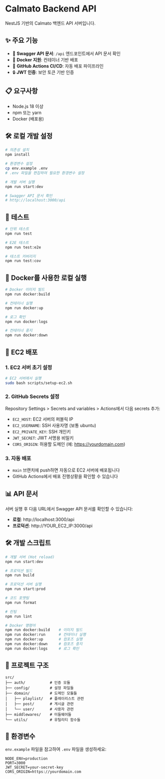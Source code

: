 # Calmato Backend API

NestJS 기반의 Calmato 백엔드 API 서버입니다.

## ✨ 주요 기능

- 🔗 **Swagger API 문서**: `/api` 엔드포인트에서 API 문서 확인
- 🐳 **Docker 지원**: 컨테이너 기반 배포
- 🚀 **GitHub Actions CI/CD**: 자동 배포 파이프라인
- 🔒 **JWT 인증**: 보안 토큰 기반 인증

## 📋 요구사항

- Node.js 18 이상
- npm 또는 yarn
- Docker (배포용)

## 🛠️ 로컬 개발 설정

```bash
# 의존성 설치
npm install

# 환경변수 설정
cp env.example .env
# .env 파일을 편집하여 필요한 환경변수 설정

# 개발 서버 실행
npm run start:dev

# Swagger API 문서 확인
# http://localhost:3000/api
```

## 🧪 테스트

```bash
# 단위 테스트
npm run test

# E2E 테스트
npm run test:e2e

# 테스트 커버리지
npm run test:cov
```

## 🐳 Docker를 사용한 로컬 실행

```bash
# Docker 이미지 빌드
npm run docker:build

# 컨테이너 실행
npm run docker:up

# 로그 확인
npm run docker:logs

# 컨테이너 중지
npm run docker:down
```

## 🚀 EC2 배포

### 1. EC2 서버 초기 설정

```bash
# EC2 서버에서 실행
sudo bash scripts/setup-ec2.sh
```

### 2. GitHub Secrets 설정

Repository Settings > Secrets and variables > Actions에서 다음 secrets 추가:

- `EC2_HOST`: EC2 서버의 퍼블릭 IP
- `EC2_USERNAME`: SSH 사용자명 (보통 ubuntu)
- `EC2_PRIVATE_KEY`: SSH 개인키
- `JWT_SECRET`: JWT 서명용 비밀키
- `CORS_ORIGIN`: 허용할 도메인 (예: https://yourdomain.com)

### 3. 자동 배포

- `main` 브랜치에 push하면 자동으로 EC2 서버에 배포됩니다
- GitHub Actions에서 배포 진행상황을 확인할 수 있습니다

## 📊 API 문서

서버 실행 후 다음 URL에서 Swagger API 문서를 확인할 수 있습니다:

- **로컬**: http://localhost:3000/api
- **프로덕션**: http://YOUR_EC2_IP:3000/api

## 🛠️ 개발 스크립트

```bash
# 개발 서버 (Hot reload)
npm run start:dev

# 프로덕션 빌드
npm run build

# 프로덕션 서버 실행
npm run start:prod

# 코드 포맷팅
npm run format

# 린팅
npm run lint

# Docker 명령어
npm run docker:build    # 이미지 빌드
npm run docker:run      # 컨테이너 실행
npm run docker:up       # 컴포즈 실행
npm run docker:down     # 컴포즈 중지
npm run docker:logs     # 로그 확인
```

## 📁 프로젝트 구조

```
src/
├── auth/           # 인증 모듈
├── config/         # 설정 파일들
├── domain/         # 도메인 모듈들
│   ├── playlist/   # 플레이리스트 관련
│   ├── post/       # 게시글 관련
│   └── user/       # 사용자 관련
├── middlewares/    # 미들웨어들
└── utils/          # 유틸리티 함수들
```

## 🔧 환경변수

`env.example` 파일을 참고하여 `.env` 파일을 생성하세요:

```env
NODE_ENV=production
PORT=3000
JWT_SECRET=your-secret-key
CORS_ORIGIN=https://yourdomain.com
```
